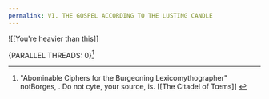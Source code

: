 ```yaml
---
permalink: VI. THE GOSPEL ACCORDING TO THE LUSTING CANDLE
---
```

![[You're heavier than this]]

{PARALLEL THREADS: 0}[^b]







[^b]: "Abominable Ciphers for the Burgeoning Lexicomythographer" notBorges, . Do not cyte, your source, is. [[The Citadel of Tœms]] [^c]

[^c]: Source kNot, Yet Found.